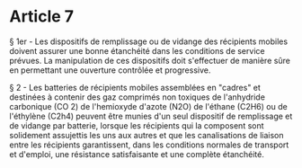 # Article 7

§ 1er - Les dispositifs de remplissage ou de vidange des récipients mobiles doivent assurer une bonne étanchéité dans les conditions de service prévues. La manipulation de ces dispositifs doit s'effectuer de manière sûre en permettant une ouverture contrôlée et progressive.

§ 2 - Les batteries de récipients mobiles assemblées en "cadres" et destinées à contenir des gaz comprimés non toxiques de l'anhydride carbonique (CO 2) de l'hemioxyde d'azote (N2O) de l'éthane (C2H6) ou de l'éthylène (C2h4) peuvent être munies d'un seul dispositif de remplissage et de vidange par batterie, lorsque les récipients qui la composent sont solidement assujettis les uns aux autres et que les canalisations de liaison entre les récipients garantissent, dans les conditions normales de transport et d'emploi, une résistance satisfaisante et une complète étanchéité.
